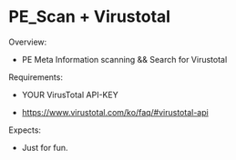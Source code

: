 # PE_Scan + Virustotal

Overview:
- PE Meta Information scanning && Search for Virustotal  

Requirements:
 * YOUR VirusTotal API-KEY
 - https://www.virustotal.com/ko/faq/#virustotal-api

Expects:
 - Just for fun.
